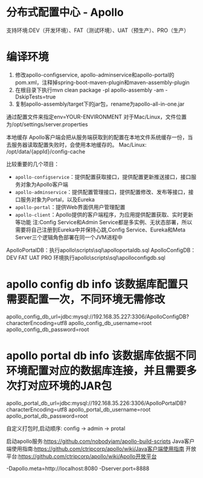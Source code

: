 # 分布式配置中心 - Apollo

支持环境:DEV（开发环境）、FAT（测试环境）、UAT（预生产）、PRO（生产）

# 编译环境

1. 修改apollo-configservice, apollo-adminservice和apollo-portal的pom.xml，注释掉spring-boot-maven-plugin和maven-assembly-plugin
2. 在根目录下执行mvn clean package -pl apollo-assembly -am -DskipTests=true
3. 复制apollo-assembly/target下的jar包，rename为apollo-all-in-one.jar


通过配置文件来指定env=YOUR-ENVIRONMENT
对于Mac/Linux，文件位置为/opt/settings/server.properties


本地缓存
Apollo客户端会把从服务端获取到的配置在本地文件系统缓存一份，当去服务器读取配置失败时，会使用本地缓存的。
Mac/Linux: /opt/data/{appId}/config-cache




比较重要的几个项目：

+ `apollo-configservice`：提供配置获取接口，提供配置更新推送接口，接口服务对象为Apollo客户端
+ `apollo-adminservice`：提供配置管理接口，提供配置修改、发布等接口，接口服务对象为Portal，以及Eureka
+ `apollo-portal`：提供Web界面供用户管理配置
+ `apollo-client`：Apollo提供的客户端程序，为应用提供配置获取、实时更新等功能
注:Config Service和Admin Service都是多实例、无状态部署，所以需要将自己注册到Eureka中并保持心跳,Config Service、Eureka和Meta Server三个逻辑角色部署在同一个JVM进程中

ApolloPortalDB：执行apollo\scripts\sql\apolloportaldb.sql
ApolloConfigDB：DEV FAT UAT PRO 环境执行apollo\scripts\sql\apolloconfigdb.sql


# apollo config db info  该数据库配置只需要配置一次，不同环境无需修改
apollo_config_db_url=jdbc:mysql://192.168.35.227:3306/ApolloConfigDB?characterEncoding=utf8
apollo_config_db_username=root
apollo_config_db_password=root

# apollo portal db info  该数据库依据不同环境配置对应的数据库连接，并且需要多次打对应环境的JAR包
apollo_portal_db_url=jdbc:mysql://192.168.35.226:3306/ApolloPortalDB?characterEncoding=utf8
apollo_portal_db_username=root
apollo_portal_db_password=root

自定义打包时,启动顺序:
    config -> admin -> protal

启动apollo服务:https://github.com/nobodyiam/apollo-build-scripts
Java客户端使用指南:https://github.com/ctripcorp/apollo/wiki/Java客户端使用指南
开放平台:https://github.com/ctripcorp/apollo/wiki/Apollo开放平台


-Dapollo.meta=http://localhost:8080 -Dserver.port=8888